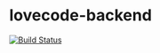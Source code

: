 # lovecode-backend
[![Build Status](https://www.travis-ci.org/One-Day-Day/lovecode-backend.svg?branch=master)](https://www.travis-ci.org/One-Day-Day/lovecode-backend)

